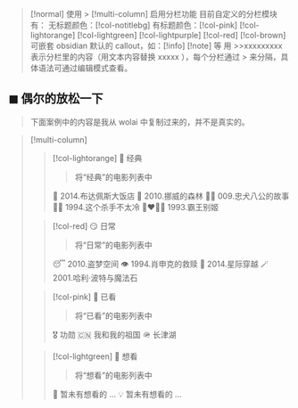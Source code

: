 
> [!normal]
> 使用 > [!multi-column] 启用分栏功能
> 目前自定义的分栏模块有：
> 无标题颜色：[!col-notitlebg]
> 有标题颜色：[!col-pink] [!col-lightorange] [!col-lightgreen] [!col-lightpurple] [!col-red] [!col-brown]
> 可嵌套 obsidian 默认的 callout，如：[!info] [!note] 等
> 用 >>xxxxxxxxx 表示分栏里的内容（用文本内容替换 xxxxx ），每个分栏通过 > 来分隔，具体语法可通过编辑模式查看。

## ◼  偶尔的放松一下

> 下面案例中的内容是我从 wolai 中复制过来的，并不是真实的。

> [!multi-column]
>
>> [!col-lightorange] 🤔 经典
>>> 将“经典”的电影列表中
>> 
>> 🏨 2014.布达佩斯大饭店
>> 🌲 2010.挪威的森林
>> 🐕‍🦺 009.忠犬八公的故事
>> 🏃‍♂️ 1994.这个杀手不太冷
>> 👩‍❤️‍💋‍👨 1993.霸王别姬
>
>> [!col-red] 😏 日常
>>> 将“日常”的电影列表中
>> 
>> 😴 2010.盗梦空间
>> 👁 1994.肖申克的救赎
>> 🌌 2014.星际穿越
>> 🪄 2001.哈利·波特与魔法石
>
>> [!col-pink] 🥰 已看
>>> 将“已看”的电影列表中
>> 
>> 🎖 功勋
>> 🇨🇳 我和我的祖国
>> 🪖 长津湖
>
>> [!col-lightgreen] 🤩 想看
>>> 将“想看”的电影列表中
>> 
>> 🚩 暂未有想看的 ...
>> 💡 暂未有想看的 ...